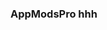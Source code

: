 ### AppModsPro hhh

<!--
**Gustavo112603/Gustavo112603** is a ✨ _special_ ✨ repository because its `README.md` (this file) appears on your GitHub profile.

Here are some ideas to get you started:

- Check out our Apps [Site](https://github.com/Gustavo112603/seal/releases/tag/AppModsPro)
- 
- 
- 
- 
- 
- 
- 
-->
